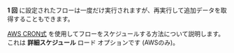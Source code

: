 **1 回** に設定されたフローは一度だけ実行されますが、再実行して追加データを取得することもできます。

[AWS CRON式](https://docs.aws.amazon.com/AmazonCloudWatch/latest/events/ScheduledEvents.html#CronExpressions) を使用してフローをスケジュールする方法について説明します。これは **詳細スケジュール** ロード オプションです (AWSのみ)。
